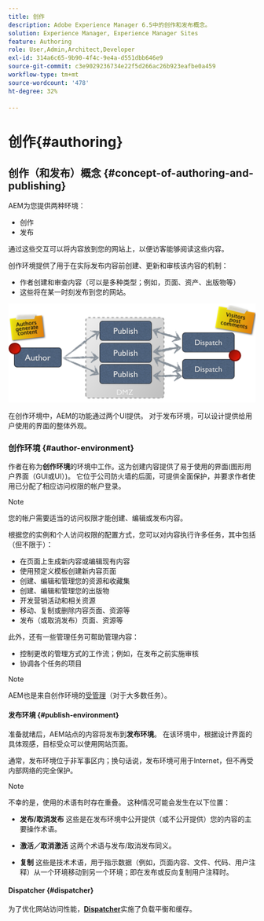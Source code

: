 ```yaml
---
title: 创作
description: Adobe Experience Manager 6.5中的创作和发布概念。
solution: Experience Manager, Experience Manager Sites
feature: Authoring
role: User,Admin,Architect,Developer
exl-id: 314a6c65-9b90-4f4c-9e4a-d551dbb646e9
source-git-commit: c3e9029236734e22f5d266ac26b923eafbe0a459
workflow-type: tm+mt
source-wordcount: '478'
ht-degree: 32%

---
```


# 创作{#authoring}

## 创作（和发布）概念 {#concept-of-authoring-and-publishing}

AEM为您提供两种环境：

* 创作
* 发布

通过这些交互可以将内容放到您的网站上，以便访客能够阅读这些内容。

创作环境提供了用于在实际发布内容前创建、更新和审核该内容的机制：

* 作者创建和审查内容（可以是多种类型；例如，页面、资产、出版物等）
* 这些将在某一时刻发布到您的网站。

![环境概述](assets/chlimage_1-132.png)

在创作环境中，AEM的功能通过两个UI提供。 对于发布环境，可以设计提供给用户使用的界面的整体外观。

### 创作环境 {#author-environment}

作者在称为&#x200B;**创作环境**&#x200B;的环境中工作。这为创建内容提供了易于使用的界面(图形用户界面（GUI或UI）)。 它位于公司防火墙的后面，可提供全面保护，并要求作者使用已分配了相应访问权限的帐户登录。

>[!NOTE]
>
>您的帐户需要适当的访问权限才能创建、编辑或发布内容。

根据您的实例和个人访问权限的配置方式，您可以对内容执行许多任务，其中包括（但不限于）：

* 在页面上生成新内容或编辑现有内容
* 使用预定义模板创建新内容页面
* 创建、编辑和管理您的资源和收藏集
* 创建、编辑和管理您的出版物
* 开发营销活动和相关资源
* 移动、复制或删除内容页面、资源等
* 发布（或取消发布）页面、资源等

此外，还有一些管理任务可帮助管理内容：

* 控制更改的管理方式的工作流；例如，在发布之前实施审核
* 协调各个任务的项目

>[!NOTE]
>
>AEM也是来自创作环境的[受管理](/help/sites-administering/home.md)（对于大多数任务）。

#### 发布环境 {#publish-environment}

准备就绪后，AEM站点的内容将发布到&#x200B;**发布环境**。 在该环境中，根据设计界面的具体观感，目标受众可以使用网站页面。

通常，发布环境位于非军事区内；换句话说，发布环境可用于Internet，但不再受内部网络的完全保护。

>[!NOTE]
>
>不幸的是，使用的术语有时存在重叠。 这种情况可能会发生在以下位置：
>
>* **发布/取消发布**
>  这些是在发布环境中公开提供（或不公开提供）您的内容的主要操作术语。
>
>* **激活／取消激活**
>  这两个术语与发布/取消发布同义。
>
>* **复制**
>  这些是技术术语，用于指示数据（例如，页面内容、文件、代码、用户注释）从一个环境移动到另一个环境；即在发布或反向复制用户注释时。
>

#### Dispatcher {#dispatcher}

为了优化网站访问性能，**[Dispatcher](https://experienceleague.adobe.com/docs/experience-manager-dispatcher/using/dispatcher.html?lang=zh-Hans)**&#x200B;实施了负载平衡和缓存。

